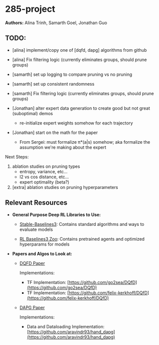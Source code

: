 # 285-project

**Authors:** Alina Trinh, Samarth Goel, Jonathan Guo

## TODO:

- [alina] implement/copy one of [dqfd, dapg] algorithms from github

- [alina] Fix filtering logic (currently eliminates groups, should prune groups)

- [samarth] set up logging to compare pruning vs no pruning

- [samarth] set up consistent randomness

- [samarth] Fix filtering logic (currently eliminates groups, should prune groups)

- [Jonathan] alter expert data generation to create good but not great (suboptimal) demos

  - re-initialize expert weights somehow for each trajectory

- [Jonathan] start on the math for the paper

  - From Sergei: must formalize π\*(a|s) somehow; aka formalize the assumption we're making about the expert

Next Steps:

1. ablation studies on pruning types
   - entropy, variance, etc...
   - l2 vs cos distance, etc...
   - expert optimality (beta?)
2. [extra] ablation studies on pruning hyperparameters

## Relevant Resources

- **General Purpose Deep RL Libraries to Use:**

  - [Stable-Baselines3](https://stable-baselines3.readthedocs.io/en/master/): Contains standard algorithms and ways to evaluate models

  - [RL Baselines3 Zoo](https://github.com/DLR-RM/rl-baselines3-zoo): Contains pretrained agents and optimized hyperparams for models

- **Papers and Algos to Look at:**

  - [DQFD Paper](https://arxiv.org/pdf/1704.03732.pdf)

    Implementations:

    - TF Implementation: [https://github.com/go2sea/DQfD](https://github.com/go2sea/DQfD)
    - TF Implementation: [https://github.com/felix-kerkhoff/DQfD](https://github.com/felix-kerkhoff/DQfD)

  - [DAPG Paper](https://www.roboticsproceedings.org/rss14/p49.pdf)

    Implementations:

    - Data and Dataloading Implementation: [https://github.com/aravindr93/hand_dapg](https://github.com/aravindr93/hand_dapg)
